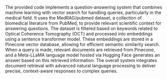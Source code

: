 The provided code implements a question-answering system that combines machine learning with vector search for handling queries, particularly in the medical field. It uses the MedRAG/pubmed dataset, a collection of biomedical literature from PubMed, to provide relevant scientific context for answering questions. The dataset is filtered based on keywords related to Optical Coherence Tomography (OCT) and processed into embeddings using a sentence transformer model. These embeddings are stored in a Pinecone vector database, allowing for efficient semantic similarity search. When a query is made, relevant documents are retrieved from Pinecone, and a Meta-LLaMA language model hosted via Hugging Face generates an answer based on this retrieved information. The overall system integrates document retrieval with advanced natural language processing to deliver precise, context-aware responses to complex queries.
